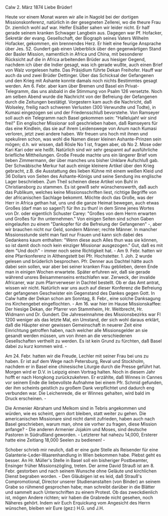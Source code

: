  Calw 2. März 1874
Liebe Brüder!

Heute vor einem Monat waren wir alle in Nagold bei der dortigen Missionskonferenz, natürlich in der gesegneten Zellerei, wo die theure Frau Dr. ziemlich wohl auf war. Helfer Elsäßer sahen wir leider nicht. Er half gerade seinem kranken Schwager Langbein aus. Dagegen war Pf. Hofacker, Sekretär der evang. Gesellschaft, der Biograph seines Vaters Wilhelm Hofacker, gekommen, ein brennendes Herz. Er hielt eine feurige Ansprache über Jes. 52. Gundert gab einen Ueberblick über den gegenwärtigen Stand der Basler Mission, namentlich in Africa und China, mit besonderer Rücksicht auf die in Africa arbeitenden Brüder aus hiesiger Gegend, nachdem ich über die Indier gesagt, was ich gerade wußte, auch einen Brief von Walz vorgelesen hatte. Das Präsidium führte Dekan Freihofer. Hauff war auch da und zwei Brüder Dettinger. Über das Schicksal der Gefangenen und den Krieg mit Ashante konnte damals noch nichts Bestimmtes gesagt werden. Am 6. Febr. aber kam über Bremen und Basel ein Privat-Telegramm, das uns alsbald in die Stimmung von Psalm 126 versetzte. Noch am selben Abend wurde die Nachricht von der Befreiung der Gefangenen durch die Zeitungen bestätigt. Vorgestern kam auch die Nachricht, daß Wolseley, freilig nach schweren Verlusten (300 Verwundte und Todte), in Kumasi eingezogen sei und der Friedensschluß bevorstehe. Von Ramseyer soll auch ein Telegramm nach Basel gekommen sein: "Hallelujah! wir sind frei!" Ein englischer Missionar soll geschrieben haben, daß Ramseyers für das eine Kindlein, das sie auf ihrem Leidenswege von Anum nach Kumasi verloren, jetzt zwei andere haben. Wir freuen uns hoch mit ihnen und spekuliren schon, was wohl die Namen dieser kleinen Ashante-Prinzen sein mögen; d.h. wir wissen, daß Rösle No 1 ist, fragen aber, ob No 2. Mose oder Kari Kari oder wie heißt. Natürlich sind wir sehr gespannt auf ausführliche briefliche Mittheilungen. Große Freude machte uns ein längerer Brief vom lieben Zimmermann, der über manches uns bisher Unklare Aufschluß gab. Der Schwäbische Merkur hat auch einige kleinere Artikel über den Krieg gebracht, z.B. die Ausstattung des lieben Kühne mit einem weißen Kleid und 36 Dollars von Seiten des Ashante-Königs und seine Sendung ins englische Lager beschrieben. Zum Theil scheinen diese Artikel von Buhl in Christiansborg zu stammen. Es ist gewiß sehr wünschenswerth, daß auch das Publikum, welches keine Missionsschriften liest, richtige Begriffe von der africanischen Sachlage bekommt. Möchte doch das Große, was der Herr in Africa gethan hat, uns und die ganze Heimat bewegen, auch etwas Großes (darf man so sagen?) für Ihn zu thun! in dem Sinne jenes Wortes von Dr. oder eigentlich Schuster Carey: "Großes von dem Herrn erwarten und Großes für Ihn unternehmen." Von einigen Seiten sind schon Gaben eingelaufen zu einem "Dankopfer für die Befreiung der Gefangenen" -, aber wir brauchen nicht nur Geld, sondern Männer; rechte Männer. In mancher Missionsstunde sieht man fast nur Frauen und kann sich dabei des Gedankens kaum enthalten: "Wenn diese auch Alles thun was sie können, so ist damit doch noch kein einziger Missionar ausgezogen." Gut, daß es mit dem "Und doch" - immer noch seine Richtigkeit hat. - 
Am 9. Febr. hatten wir eine Pfarrkonferenz in Althengstett bei Pfr. Hochstetter. 1. Joh. 2 wurde gelesen und brüderlich besprochen. Pfr. Denner aus Dachtel hätte auch dabei sein sollen, war aber bei seiner kranken Frau geblieben, deren Ende man in einigen Wochen erwartete. Später erfuhren wir, daß sie gerade während unsres Beisammenseins entschlafen war. Zerweck, der invalide Africaner, war zum Pfarrverweser in Dachtel bestellt. Ob er das Amt antrat, wissen wir nicht. Natürlich war uns auch auf dieser Konferenz die Befreiung der gefangenen Geschwister ein Gegenstand des Dankes gegen Gott. In Calw hatte der Dekan <Metzger> schon am Sonntag, 8. Febr., eine solche Danksagung ins Kirchengebet eingeflochten. - Am 16. war hier im Hause Missionskaffee: Der hiesige Dekan, der Pfarrer von Stammheim, Hr. Weitbrecht, Hr. Widmann und Dr. Gundert. Die Jahreseinnahme des Missionsbezirks war Fl 1200 weniger als das letzte Mal, ein Umstand, der sich wohl daraus erklärt, daß die Häupter einer gewissen Gemeinschaft <Michelianer> in neuerer Zeit eine Einrichtung getroffen haben, nach welcher alle Missionsgelder an sie gesandt werden müssen, um von ihnen an die verschiedenen Gesellschaften vertheilt zu werden. Es ist kein Grund zu fürchten, daß Basel dabei zu kurz kommen wird. -

Am 24. Febr. hatten wir die Freude, Lechler mit seiner Frau bei uns zu haben. Er ist auf dem Wege nach Petersburg, Reval und Stockholm, nachdem er in Basel eine chinesische Liturgie durch die Presse geführt hat. Morgen wird er D.V. in Leipzig einen Vortrag halten. Noch in diesem Jahr hofft er nach Hongkong zurückzukehren. Er erzählte, daß Winnes in Cannes vor seinem Ende die liebevollste Aufnahme bei einem Pfr. Schmid gefunden, der ihm scheints geistlich zu großem Dank verpflichtet und dadurch eng verbunden war. Die Leichenrede, die er Winnes gehalten, wird bald im Druck erscheinen. -

Die Armenier Abraham und Melkom sind in Tebris angekommen und würden, wie es scheint, gern dort bleiben, statt weiter zu gehen. Die americanischen Missionare sind nicht damit zufrieden, haben auch nach Basel geschrieben, warum man, ohne sie vorher zu fragen, diese Mission anfange? - Die anderen Armenier Jojakim und Moses, sind deutsche Pastoren in Südrußland geworden. - Letzterer hat nahezu 14,000, Ersterer hatte eine Zeitlang 18,000 Seelen zu bedienen! -

Schober schrieb mir neulich, daß er eine gute Stelle als Reisender für eine Galanterie-Leder-Waarenhandlung in Wien bekommen habe. Plebst geht es besser. An Hr. Müller's Stelle in Basel soll ein bisheriger Postbeamter, Ensinger früher Missionszögling, treten. Der arme David Strauß ist am 8. Febr. gestorben und nach seinem Wunsche ohne Geläute und kirchlichen Dienst begraben worden. - Den Gläubigen ist es leid, daß Strauß's Compromotional, Director unserer Studienanstalten (von Binder) an seinem Grabe so rühmend gesprochen habe; man schreibt darüber in die Blätter und sammelt auch Unterschriften zu einem Protest. Ob das zweckdienlich ist, mögen Andere richten; wir haben die Grabrede nicht gesehen, noch Näheres gehört. Indem wir Euch Erquickung vom Angesicht des Herrn wünschen, bleiben wir Eure 
 (gez:) H.G. und J.H.
